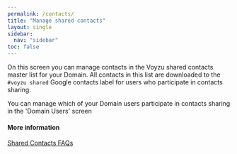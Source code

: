 ```yaml
---
permalink: /contacts/
title: "Manage shared contacts"
layout: single
sidebar:
  nav: "sidebar"
toc: false
---
```

<!--voyzu help content-->
On this screen you can manage contacts in the Voyzu shared contacts master list for your
Domain. All contacts in this list are downloaded to the
<code>#voyzu shared</code> Google contacts label for users who participate in contacts sharing.

You can manage which of your Domain users participate in contacts sharing in the 'Domain Users' screen

#### More information

[Shared Contacts FAQs](shared-contacts-faqs)
<!--voyzu help content-->
